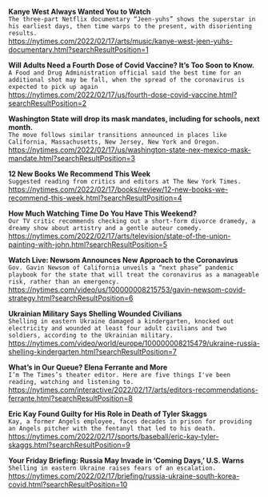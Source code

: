 **Kanye West Always Wanted You to Watch**\
`The three-part Netflix documentary “Jeen-yuhs” shows the superstar in his earliest days, then time warps to the present, with disorienting results.`\
https://nytimes.com/2022/02/17/arts/music/kanye-west-jeen-yuhs-documentary.html?searchResultPosition=1

**Will Adults Need a Fourth Dose of Covid Vaccine? It’s Too Soon to Know.**\
`A Food and Drug Administration official said the best time for an additional shot may be fall, when the spread of the coronavirus is expected to pick up again`\
https://nytimes.com/2022/02/17/us/fourth-dose-covid-vaccine.html?searchResultPosition=2

**Washington State will drop its mask mandates, including for schools, next month.**\
`The move follows similar transitions announced in places like California, Massachusetts, New Jersey, New York and Oregon.`\
https://nytimes.com/2022/02/17/us/washington-state-nex-mexico-mask-mandate.html?searchResultPosition=3

**12 New Books We Recommend This Week**\
`Suggested reading from critics and editors at The New York Times.`\
https://nytimes.com/2022/02/17/books/review/12-new-books-we-recommend-this-week.html?searchResultPosition=4

**How Much Watching Time Do You Have This Weekend?**\
`Our TV critic recommends checking out a short-form divorce dramedy, a dreamy show about artistry and a gentle auteur comedy.`\
https://nytimes.com/2022/02/17/arts/television/state-of-the-union-painting-with-john.html?searchResultPosition=5

**Watch Live: Newsom Announces New Approach to the Coronavirus**\
`Gov. Gavin Newsom of California unveils a “next phase” pandemic playbook for the state that will treat the coronavirus as a manageable risk, rather than an emergency.`\
https://nytimes.com/video/us/100000008215753/gavin-newsom-covid-strategy.html?searchResultPosition=6

**Ukrainian Military Says Shelling Wounded Civilians**\
`Shelling in eastern Ukraine damaged a kindergarten, knocked out electricity and wounded at least four adult civilians and two soldiers, according to the Ukrainian military.`\
https://nytimes.com/video/world/europe/100000008215479/ukraine-russia-shelling-kindergarten.html?searchResultPosition=7

**What’s in Our Queue? Elena Ferrante and More**\
`I’m The Times’s theater editor. Here are five things I've been reading, watching and listening to.`\
https://nytimes.com/interactive/2022/02/17/arts/editors-recommendations-ferrante.html?searchResultPosition=8

**Eric Kay Found Guilty for His Role in Death of Tyler Skaggs**\
`Kay, a former Angels employee, faces decades in prison for providing an Angels pitcher with the fentanyl that led to his death.`\
https://nytimes.com/2022/02/17/sports/baseball/eric-kay-tyler-skaggs.html?searchResultPosition=9

**Your Friday Briefing: Russia May Invade in ‘Coming Days,’ U.S. Warns**\
`Shelling in eastern Ukraine raises fears of an escalation.`\
https://nytimes.com/2022/02/17/briefing/russia-ukraine-south-korea-covid.html?searchResultPosition=10


